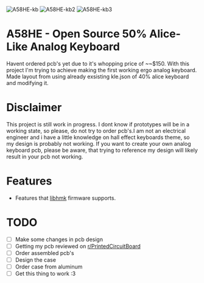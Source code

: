 ![A58HE-kb](https://github.com/user-attachments/assets/eb3c1c9f-a407-44ad-92eb-15ca1ad544f1)
![A58HE-kb2](https://github.com/user-attachments/assets/3e589ba7-1c40-4f10-b791-0985a5e20cca)
![A58HE-kb3](https://github.com/user-attachments/assets/dc52c4ed-8cd1-4556-ab23-99b7d05d6994)

# A58HE - Open Source 50% Alice-Like Analog Keyboard 
Havent ordered pcb's yet due to it's whopping price of ~~$150.
With this project I'm trying to achieve making the first working ergo analog keyboard.
Made layout from using already exsisting kle.json of 40% alice keyboard and modifying it.
# Disclaimer
This project is still work in progress. I dont know if prototypes will be in a working state, so please, do not try to order pcb's.I am not an electrical engineer and i have a little knowledge on hall effect keyboards theme, so my design is probably not working. If you want to create your own analog keyboard pcb, please be aware, that trying to reference my design will likely result in your pcb not working. 
# Features 
- Features that [libhmk](https://github.com/peppapighs/libhmk) firmware supports.
# TODO
- [ ] Make some changes in pcb design
- [ ] Getting my pcb reviewed on [r/PrintedCircuitBoard](https://www.reddit.com/r/PrintedCircuitBoard/)
- [ ] Order assembled pcb's
- [ ] Design the case
- [ ] Order case from aluminum
- [ ] Get this thing to work :3
